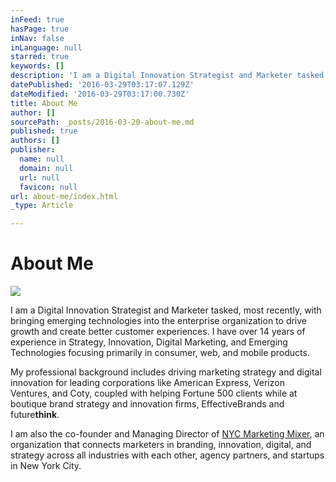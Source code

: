 ```yaml
---
inFeed: true
hasPage: true
inNav: false
inLanguage: null
starred: true
keywords: []
description: 'I am a Digital Innovation Strategist and Marketer tasked, most recently, with bringing emerging technologies into the enterprise organization to drive growth and create better customer experiences. I have over 14 years of experience in Strategy, Innovation, Digital Marketing, and Emerging Technologies focusing primarily in consumer, web, and mobile products.'
datePublished: '2016-03-29T03:17:07.129Z'
dateModified: '2016-03-29T03:17:00.730Z'
title: About Me
author: []
sourcePath: _posts/2016-03-20-about-me.md
published: true
authors: []
publisher:
  name: null
  domain: null
  url: null
  favicon: null
url: about-me/index.html
_type: Article

---
```

# About Me
![](https://the-grid-user-content.s3-us-west-2.amazonaws.com/eaf2cc11-967e-4f48-a1d5-abb15d8fdf48.jpg)

I am a Digital Innovation Strategist and Marketer tasked, most recently, with bringing emerging technologies into the enterprise organization to drive growth and create better customer experiences. I have over 14 years of experience in Strategy, Innovation, Digital Marketing, and Emerging Technologies focusing primarily in consumer, web, and mobile products.

My professional background includes driving marketing strategy and digital innovation for leading corporations like American Express, Verizon Ventures, and Coty, coupled with helping Fortune 500 clients while at boutique brand strategy and innovation firms, EffectiveBrands and future**think**. 

I am also the co-founder and Managing Director of [NYC Marketing Mixer][0], an organization that connects marketers in branding, innovation, digital, and strategy across all industries with each other, agency partners, and startups in New York City.

[0]: http://nycmarketingmixer.com/